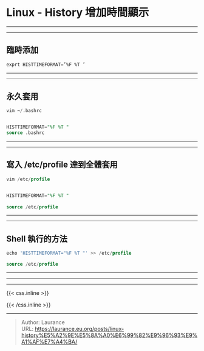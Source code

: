 # Linux - History 增加時間顯示


***
***

**臨時添加**
-----

```sql
exprt HISTTIMEFORMAT=’%F %T ’
```

***
***
    
**永久套用**
-----

 ```sql
 vim ~/.bashrc
 

HISTTIMEFORMAT="%F %T "
source .bashrc
``` 

***
***
   
**寫入 /etc/profile 達到全體套用**
-----

```sql
vim /etc/profile


HISTTIMEFORMAT="%F %T "
    
source /etc/profile
```    

***
***

**Shell 執行的方法**
-----

```sql
echo 'HISTTIMEFORMAT="%F %T "' >> /etc/profile

source /etc/profile
```

***
***


***

{{< css.inline >}}
<style>
.emojify {
	font-family: Apple Color Emoji, Segoe UI Emoji, NotoColorEmoji, Segoe UI Symbol, Android Emoji, EmojiSymbols;
	font-size: 2rem;
	vertical-align: middle;
}
@media screen and (max-width:650px) {
  .nowrap {
    display: block;
    margin: 25px 0;
  }
}
</style>
{{< /css.inline >}}


---

> Author: Laurance  
> URL: https://laurance.eu.org/posts/linux-history%E5%A2%9E%E5%8A%A0%E6%99%82%E9%96%93%E9%A1%AF%E7%A4%BA/  

